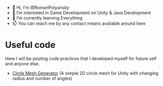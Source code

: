 - 👋 Hi, I’m @RomanPolyansky
- 👀 I’m interested in Game Development on Unity & Java Development
- 🌱 I’m currently learning Everything
- 📫 You can reach me by any contact means available around here

# Useful code
Here I will be posting code practices that I developed myself for future self and anyone else.
* [Circle Mesh Generator](https://github.com/RomanPolyansky/RomanPolyansky/blob/main/CircleMesh.cs) (A simple 2D circle mesh for Unity with changing radius and number of angles)


<!---
RomanPolyansky/RomanPolyansky is a ✨ special ✨ repository because its `README.md` (this file) appears on your GitHub profile.
You can click the Preview link to take a look at your changes.
--->
